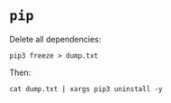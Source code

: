 # `pip`

Delete all dependencies:

	pip3 freeze > dump.txt

Then:

	cat dump.txt | xargs pip3 uninstall -y
